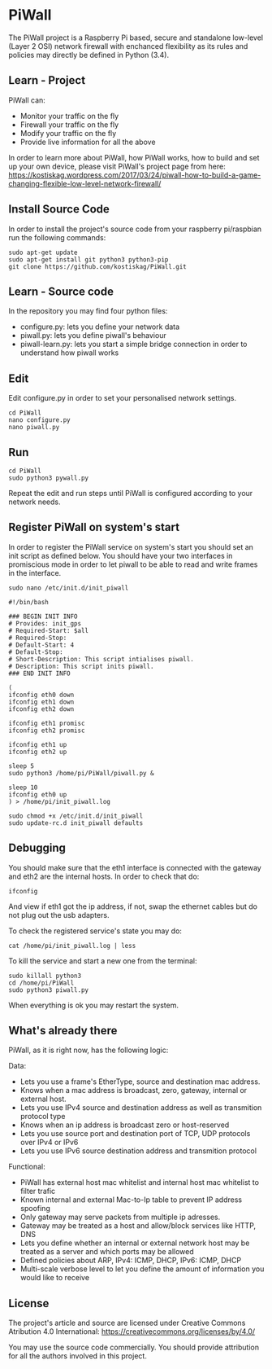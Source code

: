 # PiWall
The PiWall project is a Raspberry Pi based, secure and standalone low-level (Layer 2 OSI) network firewall with enchanced flexibility as its rules and policies may directly be defined in Python (3.4).

## Learn - Project
PiWall can:
* Monitor your traffic on the fly
* Firewall your traffic on the fly
* Modify your traffic on the fly
* Provide live information for all the above

In order to learn more about PiWall, how PiWall works, how to build and set up your own device, please visit PiWall's project page from here:
https://kostiskag.wordpress.com/2017/03/24/piwall-how-to-build-a-game-changing-flexible-low-level-network-firewall/

## Install Source Code
In order to install the project's source code from your raspberry pi/raspbian run the following commands:
```
sudo apt-get update
sudo apt-get install git python3 python3-pip
git clone https://github.com/kostiskag/PiWall.git
```

## Learn - Source code
In the repository you may find four python files:
* configure.py: lets you define your network data
* piwall.py: lets you define piwall's behaviour
* piwall-learn.py: lets you start a simple bridge connection in order to understand how piwall works

## Edit 
Edit configure.py in order to set your personalised network settings.
```
cd PiWall
nano configure.py
nano piwall.py
```

## Run
```
cd PiWall
sudo python3 pywall.py
```
Repeat the edit and run steps until PiWall is configured according to your network needs.

## Register PiWall on system's start
In order to register the PiWall service on system's start you should set an init script as defined below. You should have your two interfaces in promiscious mode in order to let piwall to be able to read and write frames in the interface.
```
sudo nano /etc/init.d/init_piwall
```

```
#!/bin/bash

### BEGIN INIT INFO
# Provides: init_gps
# Required-Start: $all
# Required-Stop:
# Default-Start: 4
# Default-Stop:
# Short-Description: This script intialises piwall.
# Description: This script inits piwall.
### END INIT INFO

(
ifconfig eth0 down
ifconfig eth1 down
ifconfig eth2 down

ifconfig eth1 promisc
ifconfig eth2 promisc

ifconfig eth1 up
ifconfig eth2 up

sleep 5
sudo python3 /home/pi/PiWall/piwall.py &

sleep 10
ifconfig eth0 up
) > /home/pi/init_piwall.log
```

```
sudo chmod +x /etc/init.d/init_piwall
sudo update-rc.d init_piwall defaults
```

## Debugging
You should make sure that the eth1 interface is connected with the gateway and eth2 are the internal hosts. In order to check that do:
```
ifconfig
```
And view if eth1 got the ip address, if not, swap the ethernet cables but do not plug out the usb adapters.

To check the registered service's state you may do:
```
cat /home/pi/init_piwall.log | less
```

To kill the service and start a new one from the terminal:
```
sudo killall python3
cd /home/pi/PiWall
sudo python3 piwall.py
```
When everything is ok you may restart the system.
  
## What's already there
PiWall, as it is right now, has the following logic:

Data:
* Lets you use a frame's EtherType, source and destination mac address.
* Knows when a mac address is broadcast, zero, gateway, internal or external host.
* Lets you use IPv4 source and destination address as well as transmition protocol type
* Knows when an ip address is broadcast zero or host-reserved
* Lets you use source port and destination port of TCP, UDP protocols over IPv4 or IPv6
* Lets you use IPv6 source destination address and transmition protocol

Functional:
* PiWall has external host mac whitelist and internal host mac whitelist to filter trafic
* Known internal and external Mac-to-Ip table to prevent IP address spoofing
* Only gateway may serve packets from multiple ip adresses.
* Gateway may be treated as a host and allow/block services like HTTP, DNS
* Lets you define whether an internal or external network  host may be treated as a server and which ports may be allowed
* Defined policies about ARP, IPv4: ICMP, DHCP, IPv6: ICMP, DHCP
* Multi-scale verbose level to let you define the amount of information you would like to receive

## License
The project's article and source are licensed under Creative Commons Atribution 4.0 International: https://creativecommons.org/licenses/by/4.0/

You may use the source code commercially.
You should provide attribution for all the authors involved in this project.
